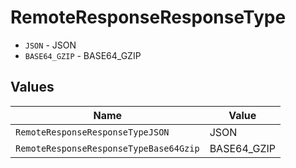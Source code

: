 # RemoteResponseResponseType

* `JSON` - JSON
* `BASE64_GZIP` - BASE64_GZIP


## Values

| Name                                   | Value                                  |
| -------------------------------------- | -------------------------------------- |
| `RemoteResponseResponseTypeJSON`       | JSON                                   |
| `RemoteResponseResponseTypeBase64Gzip` | BASE64_GZIP                            |
